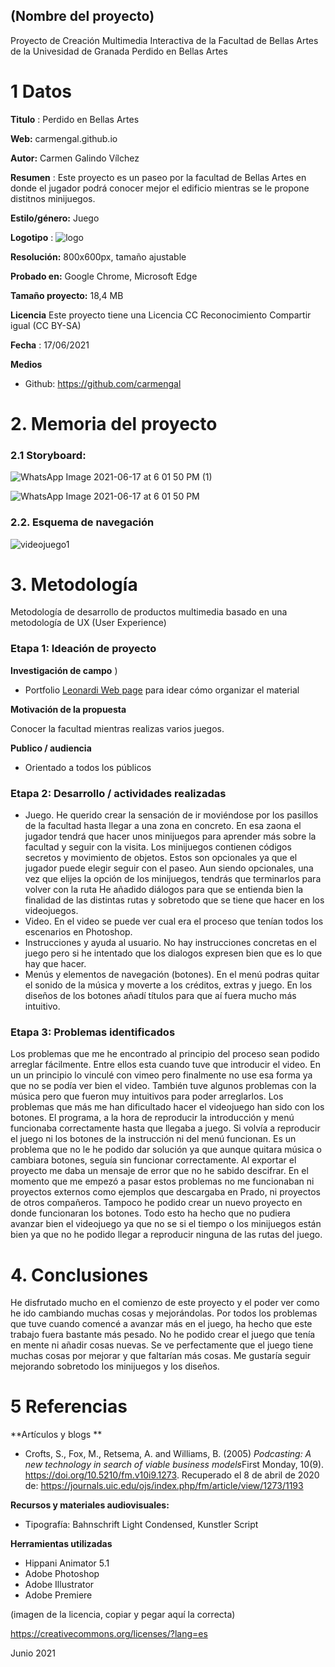 ## (Nombre del proyecto)

Proyecto de Creación Multimedia Interactiva de la  Facultad de Bellas Artes de la Univesidad de Granada
Perdido en Bellas Artes


# 1 Datos 



**Titulo** : Perdido en Bellas Artes

**Web:**   carmengal.github.io

**Autor:**  Carmen Galindo Vílchez

**Resumen** : Este proyecto es un paseo por la facultad de Bellas Artes en donde el jugador podrá conocer mejor el edificio mientras se le propone distitnos minijuegos.

**Estilo/género:**  Juego

**Logotipo** : ![logo](https://user-images.githubusercontent.com/84967350/122534185-94de6380-d022-11eb-8b02-8b36f31e6a3a.png)


**Resolución:** 800x600px, tamaño ajustable

**Probado en:**  Google Chrome, Microsoft Edge

**Tamaño proyecto:** 18,4 MB 

**Licencia** Este proyecto tiene una Licencia CC Reconocimiento Compartir igual (CC BY-SA)

**Fecha** : 17/06/2021

**Medios** 

- Github: https://github.com/carmengal




# 2. Memoria del proyecto 

### 2.1 Storyboard: 
![WhatsApp Image 2021-06-17 at 6 01 50 PM (1)](https://user-images.githubusercontent.com/84967350/122535118-86dd1280-d023-11eb-9b49-c62b250302cb.jpeg)

![WhatsApp Image 2021-06-17 at 6 01 50 PM](https://user-images.githubusercontent.com/84967350/122535129-8a709980-d023-11eb-8114-55780bd8201a.jpeg)




### 2.2. Esquema de navegación 

![videojuego1](https://user-images.githubusercontent.com/84967350/122535173-978d8880-d023-11eb-887e-dc04bf906808.png)



# 3. Metodología

Metodología de desarrollo de productos multimedia basado en una metodología de UX (User Experience)




### Etapa 1: Ideación de proyecto

**Investigación de campo** )

- Portfolio [Leonardi Web page](http://www.rleonardi.com/interactive-resume/) para idear cómo organizar el material


**Motivación de la propuesta** 

Conocer la facultad mientras realizas varios juegos.



**Publico / audiencia**

- Orientado a todos los públicos





### Etapa 2: Desarrollo / actividades realizadas


  - Juego. He querido crear la sensación de ir moviéndose por los pasillos de la facultad hasta llegar a una zona en concreto. En esa zaona el jugador tendrá que hacer unos minijuegos para aprender más sobre la facultad y seguir con la visita. Los minijuegos contienen códigos secretos y movimiento de objetos. Estos son opcionales ya que el jugador puede elegir seguir con el paseo. Aun siendo opcionales, una vez que elijes la opción de los minijuegos, tendrás que terminarlos para volver con la ruta
He añadido diálogos para que se entienda bien la finalidad de las distintas rutas y sobretodo que se tiene que hacer en los videojuegos.
- Video. En el video se puede ver cual era el proceso que tenían todos los escenarios en Photoshop.
- Instrucciones y ayuda al usuario. No hay instrucciones concretas en el juego pero si he intentado que los dialogos expresen bien que es lo que hay que hacer.
- Menús y elementos de navegación (botones). En el menú podras quitar el sonido de la música y moverte a los créditos, extras y juego. En los diseños de los botones añadí títulos para que aí fuera mucho más intuitivo.



### Etapa 3: Problemas identificados

Los problemas que me he encontrado al principio del proceso sean podido arreglar fácilmente. Entre ellos esta cuando tuve que introducir el video. En un un principio lo vinculé con vimeo pero finalmente no use esa forma ya que no se podía ver bien el video. También tuve algunos problemas con la música pero que fueron muy intuitivos para poder arreglarlos.
Los problemas que más me han dificultado hacer el videojuego han sido con los botones. El programa, a la hora de reproducir la introducción y menú funcionaba correctamente hasta que llegaba a juego. Si volvía a reproducir el juego ni los botones de la instrucción ni del menú funcionan. Es un problema que no le he podido dar solución ya que aunque quitara música o cambiara botones, seguía sin funcionar correctamente.
Al exportar el proyecto me daba un mensaje de error que no he sabido descifrar. En el momento que me empezó a pasar estos problemas no me funcionaban ni proyectos externos como ejemplos que descargaba en Prado, ni proyectos de otros compañeros. Tampoco he podido crear un nuevo proyecto en donde funcionaran los botones.
Todo esto ha hecho que no pudiera avanzar bien el videojuego ya que no se si el tiempo o los minijuegos están bien ya que no he podido llegar a reproducir ninguna de las rutas del juego.



# 4. Conclusiones 

He disfrutado mucho en el comienzo de este proyecto y el poder ver como he ido cambiando muchas cosas y mejorándolas. Por todos los problemas que tuve cuando comencé a avanzar más en el juego, ha hecho que este trabajo fuera bastante más pesado. No he podido crear el juego que tenía en mente ni añadir cosas nuevas. Se ve perfectamente que el juego tiene muchas cosas por mejorar y que faltarían más cosas. Me gustaría seguir mejorando sobretodo los minijuegos y los diseños.


# 5 Referencias 

**Artículos y blogs ** 

- Crofts, S., Fox, M., Retsema, A. and Williams, B. (2005) *Podcasting: A new technology in search of viable business models*First Monday, 10(9). https://doi.org/10.5210/fm.v10i9.1273. Recuperado el 8 de abril de 2020 de: https://journals.uic.edu/ojs/index.php/fm/article/view/1273/1193

**Recursos y materiales audiovisuales:**
 
* Tipografía: Bahnschrift Light Condensed, Kunstler Script

**Herramientas utilizadas**

- Hippani Animator 5.1
- Adobe Photoshop
- Adobe Illustrator
- Adobe Premiere



(imagen de la licencia, copiar y pegar aquí la correcta)

https://creativecommons.org/licenses/?lang=es

Junio 2021

